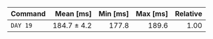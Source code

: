 | Command | Mean [ms] | Min [ms] | Max [ms] | Relative |
|:---|---:|---:|---:|---:|
| `DAY 19` | 184.7 ± 4.2 | 177.8 | 189.6 | 1.00 |
